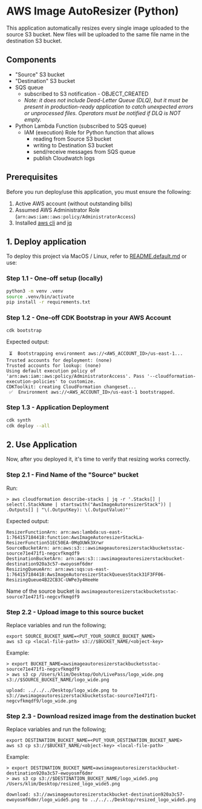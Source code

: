 # AWS Image AutoResizer (Python)

This application automatically resizes every single image uploaded to the source S3 bucket.
New files will be uploaded to the same file name in the destination S3 bucket.

## Components

- "Source" S3 bucket
- "Destination" S3 bucket
- SQS queue 
  - subscribed to S3 notification - OBJECT_CREATED
  - _Note: it does not include Dead-Letter Queue (DLQ), but it must be present in production-ready application to catch unexpected errors or unprocessed files. Operators must be notified if DLQ is NOT empty._
- Python Lambda Function (subscribed to SQS queue)
  - IAM (execution) Role for Python function that allows
    - reading from Source S3 bucket
    - writing to Destination S3 bucket
    - send/receive messages from SQS queue
    - publish Cloudwatch logs 

## Prerequisites

Before you run deploy/use this application, you must ensure the following:

1. Active AWS account (without outstanding bills)
2. Assumed AWS Administrator Role (`arn:aws:iam::aws:policy/AdministratorAccess`)
3. Installed [aws cli](https://docs.aws.amazon.com/cli/latest/userguide/getting-started-install.html) and [jq](https://jqlang.github.io/jq/download/) 

## 1. Deploy application

To deploy this project via MacOS / Linux, refer to [README.default.md](./README.default.md) or use:

### Step 1.1 - One-off setup (locally)

```bash
python3 -m venv .venv
source .venv/bin/activate
pip install -r requirements.txt 
```

### Step 1.2 - One-off CDK Bootstrap in your AWS Account 

```bash
cdk bootstrap
```

Expected output:

```
 ⏳  Bootstrapping environment aws://<AWS_ACCOUNT_ID>/us-east-1...
Trusted accounts for deployment: (none)
Trusted accounts for lookup: (none)
Using default execution policy of 'arn:aws:iam::aws:policy/AdministratorAccess'. Pass '--cloudformation-execution-policies' to customize.
CDKToolkit: creating CloudFormation changeset...
 ✅  Environment aws://<AWS_ACCOUNT_ID>/us-east-1 bootstrapped.
```

### Step 1.3 - Application Deployment

```bash
cdk synth
cdk deploy --all
```


## 2. Use Application

Now, after you deployed it, it's time to verify that resizing works correctly.

### Step 2.1 - Find Name of the "Source" bucket

Run:

```
> aws cloudformation describe-stacks | jq -r '.Stacks[] | select(.StackName | startswith("AwsImageAutoresizerStack")) | .Outputs[] | "\(.OutputKey): \(.OutputValue)"'
```

Expected output:

```
ResizerFunctionArn: arn:aws:lambda:us-east-1:764157184418:function:AwsImageAutoresizerStackLa-ResizerFunction51EC50EA-0MqOUWk3Xrwr
SourceBucketArn: arn:aws:s3:::awsimageautoresizerstackbucketsstac-source71e471f1-negcvfkmqdf9
DestinationBucketArn: arn:aws:s3:::awsimageautoresizerstackbucket-destination920a3c57-ewoyosmf6dmr
ResizingQueueArn: arn:aws:sqs:us-east-1:764157184418:AwsImageAutoresizerStackQueuesStack31F3FF06-ResizingQueue4B22CB3C-UWPe3y4HeeHe
```

Name of the source bucket is `awsimageautoresizerstackbucketsstac-source71e471f1-negcvfkmqdf9`

### Step 2.2 - Upload image to this source bucket

Replace variables and run the following;
```
export SOURCE_BUCKET_NAME=<PUT_YOUR_SOURCE_BUCKET_NAME>
aws s3 cp <local-file-path> s3://$BUCKET_NAME/<object-key>
```

Example:

```
> export BUCKET_NAME=awsimageautoresizerstackbucketsstac-source71e471f1-negcvfkmqdf9
> aws s3 cp /Users/klim/Desktop/Ooh/LivePass/logo_wide.png s3://$SOURCE_BUCKET_NAME/logo_wide.png

upload: ../../../Desktop/logo_wide.png to s3://awsimageautoresizerstackbucketsstac-source71e471f1-negcvfkmqdf9/logo_wide.png
```

### Step 2.3 - Download resized image from the destination bucket

Replace variables and run the following;
```
export DESTINATION_BUCKET_NAME=<PUT_YOUR_DESTINATION_BUCKET_NAME>
aws s3 cp s3://$BUCKET_NAME/<object-key> <local-file-path> 
```


Example: 
```
> export DESTINATION_BUCKET_NAME=awsimageautoresizerstackbucket-destination920a3c57-ewoyosmf6dmr
> aws s3 cp s3://$DESTINATION_BUCKET_NAME/logo_wide5.png /Users/klim/Desktop/resized_logo_wide5.png

download: s3://awsimageautoresizerstackbucket-destination920a3c57-ewoyosmf6dmr/logo_wide5.png to ../../../Desktop/resized_logo_wide5.png
```